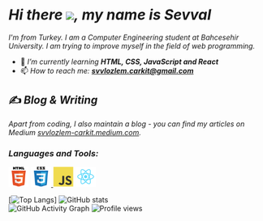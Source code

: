 # *Hi there <img src="https://raw.githubusercontent.com/MartinHeinz/MartinHeinz/master/wave.gif" width="30px">, my name is Sevval*

*I'm from Turkey. I am a Computer Engineering student at Bahcesehir University. I am trying to improve myself in the field of web programming.*

- 🌱 *I’m currently learning <b>HTML, CSS, JavaScript and React</b>*
- 📫 *How to reach me: **svvlozlem.carkit@gmail.com***

## &#x270d; *Blog & Writing*

*Apart from coding, I also maintain a blog - you can find my articles on Medium [svvlozlem-carkit.medium.com](https://svvlozlem-carkit.medium.com/).*

*<h3 align="left">Languages and Tools:</h3>*
<p align="left">
<a href="https://www.w3.org/html/" target="_blank"> <img src="https://raw.githubusercontent.com/devicons/devicon/master/icons/html5/html5-original-wordmark.svg" alt="html5" width="40" height="40"/></a> 
<a href="https://www.w3schools.com/css/" target="_blank"> <img src="https://raw.githubusercontent.com/devicons/devicon/master/icons/css3/css3-original-wordmark.svg" alt="css3" width="40" height="40"/> 
<a href="https://developer.mozilla.org/en-US/docs/Web/JavaScript" target="_blank"><img src="https://raw.githubusercontent.com/devicons/devicon/master/icons/javascript/javascript-original.svg" alt="javascript" width="40" height="40"/></a>
<a href="https://reactjs.org/" target="_blank"><img width="40" height="40" src="https://raw.githubusercontent.com/github/explore/80688e429a7d4ef2fca1e82350fe8e3517d3494d/topics/react/react.png"></a>
  
[![Top Langs](https://github-readme-stats.vercel.app/api/top-langs/?username=svvlcrkt)]
![GitHub stats](https://github-readme-stats.vercel.app/api?username=svvlcrkt&show_icons=true)  
![GitHub Activity Graph](https://activity-graph.herokuapp.com/graph?username=svvlcrkt) 
![Profile views](https://gpvc.arturio.dev/svvlcrkt) 










